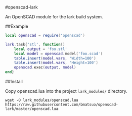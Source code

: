 #openscad-lark

An OpenSCAD module for the lark build system.

##Example

```lua
local openscad = require('openscad')

lark.task{'stl', function()
    local output = 'foo.stl'
    local model = openscad.model('foo.scad')
    table.insert(model.vars, 'Width=100')
    table.insert(model.vars, 'Height=100')
    openscad.exec(output, model)
end}
```

##Install

Copy openscad.lua into the project `lark_modules/` directory.

    wget -O lark_modules/openscad.lua https://raw.githubusercontent.com/bmatsuo/openscad-lark/master/openscad.lua
